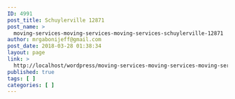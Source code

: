 ```yaml
---
ID: 4991
post_title: Schuylerville 12871
post_name: >
  moving-services-moving-services-moving-services-schuylerville-12871
author: mrgabonijeff@gmail.com
post_date: 2018-03-28 01:38:34
layout: page
link: >
  http://localhost/wordpress/moving-services-moving-services-moving-services-schuylerville-12871/
published: true
tags: [ ]
categories: [ ]
---
```

